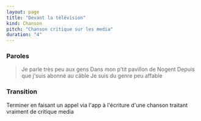 ```yaml
---
layout: page
title: "Devant la télévision"
kind: Chanson
pitch: "Chanson critique sur les media"
duration: "4"
---
```

### Paroles

> Je parle très peu aux gens
Dans mon p'tit pavillon de Nogent
Depuis que j'suis abonné au câble
Je suis du genre peu affable

### Transition
Terminer en faisant un appel via l'app à l'écriture d'une chanson traitant vraiment de critique media

